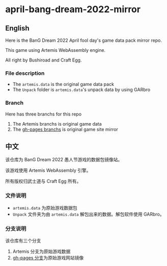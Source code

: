 # april-bang-dream-2022-mirror
## English
Here is the BanG Dream 2022 April fool day's game data pack mirror repo.

This game using Artemis WebAssembly engine.

All right by Bushiroad and Craft Egg.

### File description

- The `artemis.data` is the original game data pack
- The `Unpack` folder is `artemis.data`'s unpack data by using GARbro

### Branch
Here has three branchs for this repo

1. The Artemis branchs is original game data
2. The [gh-pages branchs](https://github.com/SummonHIM/april-bang-dream-2022-mirror/tree/gh-pages) is original game site mirror

## 中文
该仓库为 BanG Dream 2022 愚人节游戏的数据包镜像站。

该游戏使用 Artemis WebAssembly 引擎。

所有版权归武士道与 Craft Egg 所有。

### 文件说明

- `artemis.data` 为原始游戏数据包
- `Unpack` 文件夹为由 `artemis.data` 解包出来的数据。解包软件使用 GARbro。

### 分支说明
该仓库有三个分支

1. Artemis 分支为原始游戏数据
2. [gh-pages 分支](https://github.com/SummonHIM/april-bang-dream-2022-mirror/tree/gh-pages)为原始游戏网站镜像